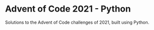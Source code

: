 # Advent of Code 2021 - Python
Solutions to the Advent of Code challenges of 2021, built using Python.
